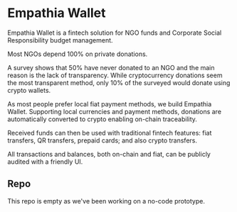 # Empathia Wallet

Empathia Wallet is a fintech solution for NGO funds and Corporate Social Responsibility budget management.

Most NGOs depend 100% on private donations.

A survey shows that 50% have never donated to an NGO and the main reason is the lack of transparency. While cryptocurrency donations seem the most transparent method, only 10% of the surveyed would donate using crypto wallets.

As most people prefer local fiat payment methods, we build Empathia Wallet. Supporting local currencies and payment methods, donations are automatically converted to crypto enabling on-chain traceability.

Received funds can then be used with traditional fintech features: fiat transfers, QR transfers, prepaid cards; and also crypto transfers.

All transactions and balances, both on-chain and fiat, can be publicly audited with a friendly UI.

## Repo

This repo is empty as we've been working on a no-code prototype.
